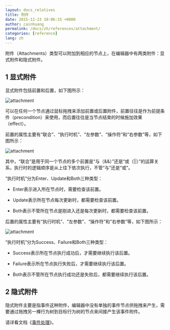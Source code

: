 ```yaml
---
layout: docs_relatives
title: 附件 
date: 2015-12-23 10:06:15 +0800
author: cainhuang
permalink: /docs/zh/references/attachment/
categories: [reference]
lang: zh
---
```


附件（Attachments）类型可以附加到相应的节点上，在编辑器中有两类附件：显式附件和隐式附件。

## 1 显式附件

显式附件包括前置和后置，如下图所示：

![attachment]({{site.url}}{{site.baseurl}}/img/references/attachment.png)

可以在任何一个节点通过鼠标拖拽来添加前置或后置附件，前置往往是作为前提条件（precondition）来使用，而后置往往是当节点结束的时候施加效果（effect）。

前置的属性主要有“联合”、“执行时机”、“左参数”、“操作符”和“右参数”等，如下图所示：

![attachment]({{site.url}}{{site.baseurl}}/img/references/preaction_prop.png)

其中，“联合”是用于同一个节点的多个前置是“与（&&）”还是“或（||）”的运算关系，执行时的逻辑顺序是从上往下依次执行，不管“与”还是“或”。

“执行时机”分为Enter、Update和Both三种类型：

- Enter表示进入所在节点时，需要检查该前置。

- Update表示所在节点每次更新时，都需要检查该前置。

- Both表示不管所在节点是刚进入还是每次更新时，都需要检查该前置。

后置的属性主要有“执行时机”、“左参数”、“操作符”和“右参数”等，如下图所示：

![attachment]({{site.url}}{{site.baseurl}}/img/references/postaction_prop.png)

“执行时机”分为Success、Failure和Both三种类型：

- Success表示所在节点执行成功后，才需要继续执行该后置。

- Failure表示所在节点执行失败后，才需要继续执行该后置。

- Both表示不管所在节点执行成功还是失败后，都需要继续执行该后置。

## 2 隐式附件

隐式附件主要是指事件这种附件，编辑器中没有单独的事件节点供拖拽来产生，需要通过拖拽另一棵行为树到目标行为树的节点来间接产生该事件附件。

请详看文档《[事件处理]({{site.url}}{{site.baseurl}}/docs/zh/tutorials/tutorial11_event/)》。

